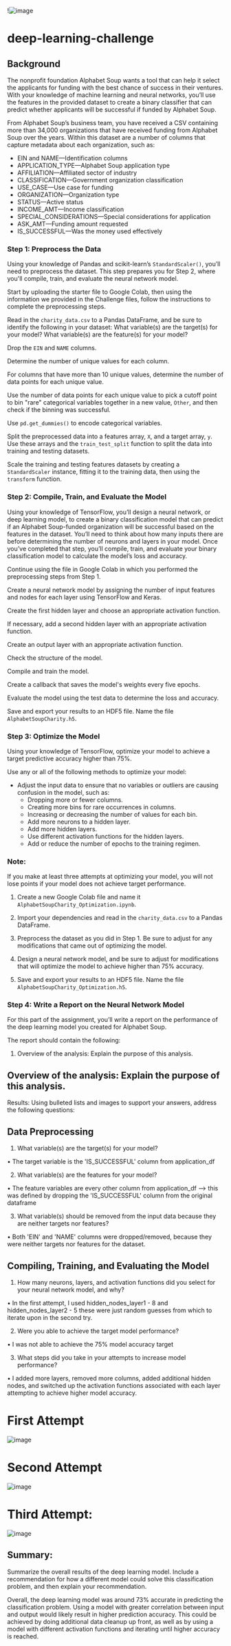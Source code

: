 
!![image](https://github.com/mcaro01/deep-learning-challenge/assets/125619215/538c40fa-816f-476d-96b2-1763a2bec99f)

# deep-learning-challenge

## Background
The nonprofit foundation Alphabet Soup wants a tool that can help it select the applicants for funding with the best chance of success in their ventures. With your knowledge of machine learning and neural networks, you’ll use the features in the provided dataset to create a binary classifier that can predict whether applicants will be successful if funded by Alphabet Soup.

From Alphabet Soup’s business team, you have received a CSV containing more than 34,000 organizations that have received funding from Alphabet Soup over the years. Within this dataset are a number of columns that capture metadata about each organization, such as:

* EIN and NAME—Identification columns
* APPLICATION_TYPE—Alphabet Soup application type
* AFFILIATION—Affiliated sector of industry
* CLASSIFICATION—Government organization classification
* USE_CASE—Use case for funding
* ORGANIZATION—Organization type
* STATUS—Active status
* INCOME_AMT—Income classification
* SPECIAL_CONSIDERATIONS—Special considerations for application
* ASK_AMT—Funding amount requested
* IS_SUCCESSFUL—Was the money used effectively


### Step 1: Preprocess the Data

Using your knowledge of Pandas and scikit-learn’s `StandardScaler()`, you’ll need to preprocess the dataset. This step prepares you for Step 2, where you'll compile, train, and evaluate the neural network model.

Start by uploading the starter file to Google Colab, then using the information we provided in the Challenge files, follow the instructions to complete the preprocessing steps.

Read in the `charity_data.csv` to a Pandas DataFrame, and be sure to identify the following in your dataset:
What variable(s) are the target(s) for your model?
What variable(s) are the feature(s) for your model?

Drop the `EIN` and `NAME` columns.

Determine the number of unique values for each column.

For columns that have more than 10 unique values, determine the number of data points for each unique value.

Use the number of data points for each unique value to pick a cutoff point to bin "rare" categorical variables together in a new value, `Other`, and then check if the binning was successful.

Use `pd.get_dummies()` to encode categorical variables.

Split the preprocessed data into a features array, `X`, and a target array, `y`. Use these arrays and the `train_test_split` function to split the data into training and testing datasets.

Scale the training and testing features datasets by creating a `StandardScaler` instance, fitting it to the training data, then using the `transform` function.

### Step 2: Compile, Train, and Evaluate the Model
Using your knowledge of TensorFlow, you’ll design a neural network, or deep learning model, to create a binary classification model that can predict if an Alphabet Soup-funded organization will be successful based on the features in the dataset. You’ll need to think about how many inputs there are before determining the number of neurons and layers in your model. Once you’ve completed that step, you’ll compile, train, and evaluate your binary classification model to calculate the model’s loss and accuracy.

Continue using the file in Google Colab in which you performed the preprocessing steps from Step 1.

Create a neural network model by assigning the number of input features and nodes for each layer using TensorFlow and Keras.

Create the first hidden layer and choose an appropriate activation function.

If necessary, add a second hidden layer with an appropriate activation function.

Create an output layer with an appropriate activation function.

Check the structure of the model.

Compile and train the model.

Create a callback that saves the model's weights every five epochs.

Evaluate the model using the test data to determine the loss and accuracy.

Save and export your results to an HDF5 file. Name the file `AlphabetSoupCharity.h5`.

### Step 3: Optimize the Model
Using your knowledge of TensorFlow, optimize your model to achieve a target predictive accuracy higher than 75%.

Use any or all of the following methods to optimize your model:

  * Adjust the input data to ensure that no variables or outliers are causing confusion in the model, such as:
    - Dropping more or fewer columns.
    - Creating more bins for rare occurrences in columns.
    - Increasing or decreasing the number of values for each bin.
    - Add more neurons to a hidden layer.
    - Add more hidden layers.
    - Use different activation functions for the hidden layers.
    - Add or reduce the number of epochs to the training regimen.

### Note: 
If you make at least three attempts at optimizing your model, you will not lose points if your model does not achieve target performance.

  1. Create a new Google Colab file and name it `AlphabetSoupCharity_Optimization.ipynb`.

  1. Import your dependencies and read in the `charity_data.csv` to a Pandas DataFrame.

  1. Preprocess the dataset as you did in Step 1. Be sure to adjust for any modifications that     came out of optimizing the model.

  1. Design a neural network model, and be sure to adjust for modifications that will optimize the model to achieve higher than 75% accuracy.

  1. Save and export your results to an HDF5 file. Name the file `AlphabetSoupCharity_Optimization.h5`.


### Step 4: Write a Report on the Neural Network Model

For this part of the assignment, you’ll write a report on the performance of the deep learning model you created for Alphabet Soup.

The report should contain the following:

  1. Overview of the analysis: Explain the purpose of this analysis.

 ## Overview of the analysis: Explain the purpose of this analysis.

Results: Using bulleted lists and images to support your answers, address the following questions:

## Data Preprocessing

1.	What variable(s) are the target(s) for your model?
 
 •	The target variable is the 'IS_SUCCESSFUL' column from application_df

2.	What variable(s) are the features for your model?
 
 •	The feature variables are every other column from application_df --> this was defined by dropping the 'IS_SUCCESSFUL' column from the original dataframe

3.	What variable(s) should be removed from the input data because they are neither targets nor features?
 
 •	Both 'EIN' and 'NAME' columns were dropped/removed, because they were neither targets nor features for the dataset.

## Compiling, Training, and Evaluating the Model

1.	How many neurons, layers, and activation functions did you select for your neural network model, and why?
 
 •	In the first attempt, I used hidden_nodes_layer1 - 8 and hidden_nodes_layer2 - 5 these were just random guesses from which to iterate upon in the second try.

2.	Were you able to achieve the target model performance?
 
 •	I was not able to achieve the 75% model accuracy target

3.	What steps did you take in your attempts to increase model performance?

 •	I added more layers, removed more columns, added additional hidden nodes, and switched up the activation functions associated with each layer attempting  to achieve higher model accuracy.

# First Attempt

 ![image](https://github.com/mcaro01/deep-learning-challenge/assets/125619215/b0f49663-a61a-417e-a6be-6cd5845a33a8)


# Second Attempt 

![image](https://github.com/mcaro01/deep-learning-challenge/assets/125619215/61b9be19-80fb-49b3-b311-f120f24254e8)

 

# Third Attempt:

![image](https://github.com/mcaro01/deep-learning-challenge/assets/125619215/7e968f7b-d231-4fa0-b304-16a7aeb073a5)



 
## Summary: 
Summarize the overall results of the deep learning model. Include a recommendation for how a different model could solve this classification problem, and then explain your recommendation.

Overall, the deep learning model was around 73% accurate in predicting the classification problem. Using a model with greater correlation between input and output would likely result in higher prediction accuracy. This could be achieved by doing additional data cleanup up front, as well as by using a model with different activation functions and iterating until higher accuracy is reached.


